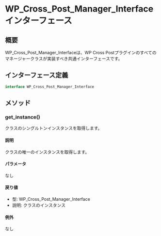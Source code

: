 # WP_Cross_Post_Manager_Interface インターフェース

## 概要

WP_Cross_Post_Manager_Interfaceは、WP Cross Postプラグインのすべてのマネージャークラスが実装すべき共通インターフェースです。

## インターフェース定義

```php
interface WP_Cross_Post_Manager_Interface
```

## メソッド

### get_instance()
クラスのシングルトンインスタンスを取得します。

#### 説明
クラスの唯一のインスタンスを取得します。

#### パラメータ
なし

#### 戻り値
- 型: WP_Cross_Post_Manager_Interface
- 説明: クラスのインスタンス

#### 例外
なし